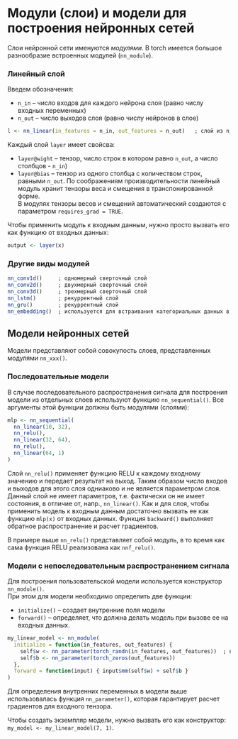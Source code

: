 # Модули (слои) и модели для построения нейронных сетей
Слои нейронной сети именуются *модулями*. В torch имеется большое разнообразие встроенных модулей (`nn_module`).

### Линейный слой
Введем обозначения:
* `n_in` – число входов для каждого нейрона слоя (равно числу входных переменных)
* `n_out` – число выходов слоя (равно числу нейронов в слое)
```r
l <- nn_linear(in_features = n_in, out_features = n_out)   ; слой из n_out линейных нейронов, каждый из которых имеет n_in входов
```
Каждый слой `layer` имеет свойсва:
* `layer@wight` – тензор, число строк в котором равно `n_out`, а число столбцов - `n_in`)
* `layer@bias` – тензор из одного столбца с количеством строк, равными `n_out`.
По соображениям производительности линейный модуль хранит тензоры веса и смещения в транспонированной форме.  
В модулях тензоры весов и смещений автоматический создаются с параметром `requires_grad = TRUE`.

Чтобы применить модуль к входным данным, нужно просто вызвать его как функцию от входных данных:
```r
output <- layer(x)
```

### Другие виды модулей
```r
nn_conv1d()     ; одномерный сверточный слой
nn_conv2d()     ; двухмерный сверточный слой
nn_conv3d()     ; трехмерный сверточный слой
nn_lstm()       ; рекуррентный слой
nn_gru()        ; рекуррентный слой
nn_embedding()  ; используется для встраивания категориальных данных в многомерное пространство
```

## Модели нейронных сетей
Модели представляют собой совокупость слоев, представленных модулями `nn_xxx()`.

### Последовательные модели
В случае последовательного распространения сигнала для построения модели из отдельных слоев используют функцию `nn_sequential()`. Все аргументы этой функции должны быть модулями (слоями):
```r
mlp <- nn_sequential(
  nn_linear(10, 32),
  nn_relu(),
  nn_linear(32, 64),
  nn_relu(),
  nn_linear(64, 1)
)
```
Слой `nn_relu()` применяет функцию RELU к каждому входному значению и передает результат на выход. Таким образом число входов и выходов для этого слоя одниаково и не является параметром слоя. Данный слой не имеет параметров, т.е. фактически он не имеет состояния, в отличие от, напр., `nn_linear()`. 
Как и для слоя, чтобы применить модель к входным данным достаточно вызвать ее как функцию `mlp(x)` от входных данных. Функция `backward()` выполняет обратное распространение и расчет градиентов.

В примере выше `nn_relu()` представляет собой модуль, в то время как сама функция RELU реализована как `nnf_relu()`.

### Модели с непоследовательным распространением сигнала
Для построения пользовательской модели используется конструктор `nn_module()`.  
При этом для модели необходимо определить две функции:
* `initialize()` – создает внутренние поля модели
* `forward()` – определяет, что должна делать модель при вызове ее на входных данных.
```r
my_linear_model <- nn_module(
  initialize = function(in_features, out_features) {
    self$w <- nn_parameter(torch_randn(in_features, out_features))  ; входной тензор 
    self$b <- nn_parameter(torch_zeros(out_features))
  },
  forward = function(input) { input$mm(self$w) + self$b }
)
```
Для определения внутренних переменных в модели выше использовалась функция `nn_parameter()`, которая гарантирует расчет градиентов для входного тензора.

Чтобы создать экземпляр модели, нужно вызвать его как конструктор: `my_model <- my_linear_model(7, 1)`.
